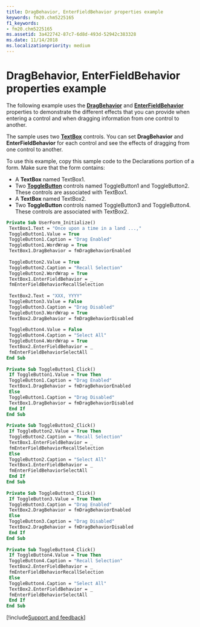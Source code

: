 ```yaml
---
title: DragBehavior, EnterFieldBehavior properties example
keywords: fm20.chm5225165
f1_keywords:
- fm20.chm5225165
ms.assetid: 3a422742-87c7-6d8d-493d-52942c383328
ms.date: 11/14/2018
ms.localizationpriority: medium
---
```



# DragBehavior, EnterFieldBehavior properties example

The following example uses the **[DragBehavior](dragbehavior-property.md)** and **[EnterFieldBehavior](enterfieldbehavior-property.md)** properties to demonstrate the different effects that you can provide when entering a control and when dragging information from one control to another.

The sample uses two **[TextBox](textbox-control.md)** controls. You can set **DragBehavior** and **EnterFieldBehavior** for each control and see the effects of dragging from one control to another.

To use this example, copy this sample code to the Declarations portion of a form. Make sure that the form contains:

- A **TextBox** named TextBox1.   
- Two **[ToggleButton](togglebutton-control.md)** controls named ToggleButton1 and ToggleButton2. These controls are associated with TextBox1.    
- A **TextBox** named TextBox2.   
- Two **ToggleButton** controls named ToggleButton3 and ToggleButton4. These controls are associated with TextBox2.


```vb
Private Sub UserForm_Initialize() 
 TextBox1.Text = "Once upon a time in a land ...," 
 ToggleButton1.Value = True 
 ToggleButton1.Caption = "Drag Enabled" 
 ToggleButton1.WordWrap = True 
 TextBox1.DragBehavior = fmDragBehaviorEnabled 
 
 ToggleButton2.Value = True 
 ToggleButton2.Caption = "Recall Selection" 
 ToggleButton2.WordWrap = True 
 TextBox1.EnterFieldBehavior = _ 
 fmEnterFieldBehaviorRecallSelection 
 
 TextBox2.Text = "XXX, YYYY" 
 ToggleButton3.Value = False 
 ToggleButton3.Caption = "Drag Disabled" 
 ToggleButton3.WordWrap = True 
 TextBox2.DragBehavior = fmDragBehaviorDisabled 
 
 ToggleButton4.Value = False 
 ToggleButton4.Caption = "Select All" 
 ToggleButton4.WordWrap = True 
 TextBox2.EnterFieldBehavior = _ 
 fmEnterFieldBehaviorSelectAll 
End Sub 
 
Private Sub ToggleButton1_Click() 
 If ToggleButton1.Value = True Then 
 ToggleButton1.Caption = "Drag Enabled" 
 TextBox1.DragBehavior = fmDragBehaviorEnabled 
 Else 
 ToggleButton1.Caption = "Drag Disabled" 
 TextBox1.DragBehavior = fmDragBehaviorDisabled 
 End If 
End Sub 
 
Private Sub ToggleButton2_Click() 
 If ToggleButton2.Value = True Then 
 ToggleButton2.Caption = "Recall Selection" 
 TextBox1.EnterFieldBehavior = _ 
 fmEnterFieldBehaviorRecallSelection 
 Else 
 ToggleButton2.Caption = "Select All" 
 TextBox1.EnterFieldBehavior = _ 
 fmEnterFieldBehaviorSelectAll 
 End If 
End Sub 
 
Private Sub ToggleButton3_Click() 
 If ToggleButton3.Value = True Then 
 ToggleButton3.Caption = "Drag Enabled" 
 TextBox2.DragBehavior = fmDragBehaviorEnabled 
 Else 
 ToggleButton3.Caption = "Drag Disabled" 
 TextBox2.DragBehavior = fmDragBehaviorDisabled 
 End If 
End Sub 
 
Private Sub ToggleButton4_Click() 
 If ToggleButton4.Value = True Then 
 ToggleButton4.Caption = "Recall Selection" 
 TextBox2.EnterFieldBehavior = _ 
 fmEnterFieldBehaviorRecallSelection 
 Else 
 ToggleButton4.Caption = "Select All" 
 TextBox2.EnterFieldBehavior = _ 
 fmEnterFieldBehaviorSelectAll 
 End If 
End Sub
```

[!include[Support and feedback](~/includes/feedback-boilerplate.md)]